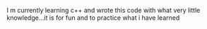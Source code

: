 I m currently learning c++ and wrote this code with what very little knowledge...it is for fun and to practice what i have learned
